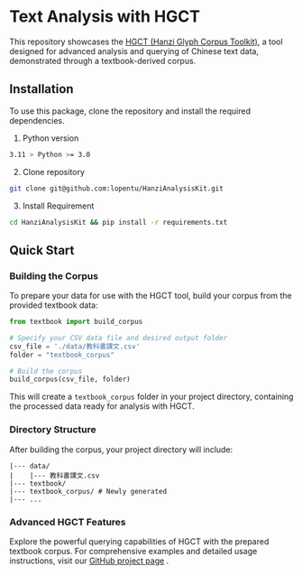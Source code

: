 # Text Analysis with HGCT

This repository showcases the [HGCT (Hanzi Glyph Corpus Toolkit)](https://yongfu.name/hgct/index.html), a tool designed for advanced analysis and querying of Chinese text data, demonstrated through a textbook-derived corpus.

## Installation
To use this package, clone the repository and install the required dependencies.

1. Python version
```bash
3.11 > Python >= 3.0
```

2. Clone repository

```bash
git clone git@github.com:lopentu/HanziAnalysisKit.git
```

3. Install Requirement

```bash
cd HanziAnalysisKit && pip install -r requirements.txt
```

## Quick Start

### Building the Corpus
To prepare your data for use with the HGCT tool, build your corpus from the provided textbook data:

```python
from textbook import build_corpus

# Specify your CSV data file and desired output folder
csv_file = './data/教科書課文.csv'
folder = "textbook_corpus"

# Build the corpus
build_corpus(csv_file, folder)
```

This will create a `textbook_corpus` folder in your project directory, containing the processed data ready for analysis with HGCT.

### Directory Structure
After building the corpus, your project directory will include:

```
|--- data/
|    |--- 教科書課文.csv
|--- textbook/
|--- textbook_corpus/ # Newly generated
|--- ...
```

### Advanced HGCT Features
Explore the powerful querying capabilities of HGCT with the prepared textbook corpus. For comprehensive examples and detailed usage instructions, visit our [GitHub project page](https://lopentu.github.io/HanziAnalysisKit/) .


